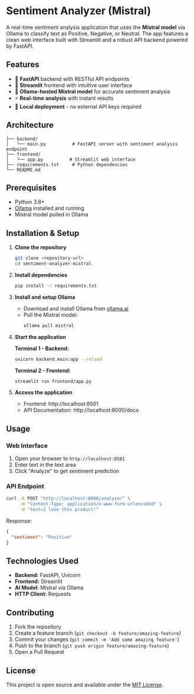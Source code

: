 # Sentiment Analyzer (Mistral)

A real-time sentiment analysis application that uses the **Mistral model** via Ollama to classify text as Positive, Negative, or Neutral. The app features a clean web interface built with Streamlit and a robust API backend powered by FastAPI.

## Features

- 🚀 **FastAPI** backend with RESTful API endpoints
- 🎨 **Streamlit** frontend with intuitive user interface
- 🤖 **Ollama-hosted Mistral model** for accurate sentiment analysis
- ⚡ **Real-time analysis** with instant results
- 🔄 **Local deployment** - no external API keys required

## Architecture

```
├── backend/
│   └── main.py          # FastAPI server with sentiment analysis endpoint
├── frontend/
│   └── app.py          # Streamlit web interface
├── requirements.txt     # Python dependencies
└── README.md
```

## Prerequisites

- Python 3.8+
- [Ollama](https://ollama.ai/) installed and running
- Mistral model pulled in Ollama

## Installation & Setup

1. **Clone the repository**
   ```bash
   git clone <repository-url>
   cd sentiment-analyzer-mistral
   ```

2. **Install dependencies**
   ```bash
   pip install -r requirements.txt
   ```

3. **Install and setup Ollama**
   - Download and install Ollama from [ollama.ai](https://ollama.ai/)
   - Pull the Mistral model:
     ```bash
     ollama pull mistral
     ```

4. **Start the application**
   
   **Terminal 1 - Backend:**
   ```bash
   uvicorn backend.main:app --reload
   ```
   
   **Terminal 2 - Frontend:**
   ```bash
   streamlit run frontend/app.py
   ```

5. **Access the application**
   - Frontend: http://localhost:8501
   - API Documentation: http://localhost:8000/docs

## Usage

### Web Interface
1. Open your browser to `http://localhost:8501`
2. Enter text in the text area
3. Click "Analyze" to get sentiment prediction

### API Endpoint
```bash
curl -X POST "http://localhost:8000/analyze/" \
     -H "Content-Type: application/x-www-form-urlencoded" \
     -d "text=I love this product!"
```

Response:
```json
{
  "sentiment": "Positive"
}
```

## Technologies Used

- **Backend:** FastAPI, Uvicorn
- **Frontend:** Streamlit
- **AI Model:** Mistral via Ollama
- **HTTP Client:** Requests

## Contributing

1. Fork the repository
2. Create a feature branch (`git checkout -b feature/amazing-feature`)
3. Commit your changes (`git commit -m 'Add some amazing feature'`)
4. Push to the branch (`git push origin feature/amazing-feature`)
5. Open a Pull Request

## License

This project is open source and available under the [MIT License](LICENSE).
